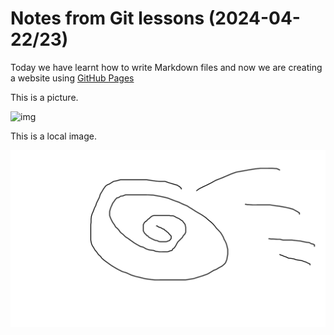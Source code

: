# Notes from Git lessons  (2024-04-22/23)

Today we have learnt how to write Markdown files and now we are creating a website using [GitHub Pages](https://pages.github.com/)

This is a picture.

![img](https://www.imgonline.com.ua/examples/bee-on-daisy.jpg)

This is a local image.

![](image.png)

